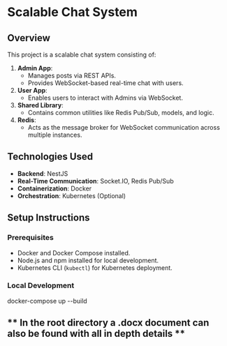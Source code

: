 # Scalable Chat System

## Overview
This project is a scalable chat system consisting of:
1. **Admin App**:
   - Manages posts via REST APIs.
   - Provides WebSocket-based real-time chat with users.
2. **User App**:
   - Enables users to interact with Admins via WebSocket.
3. **Shared Library**:
   - Contains common utilities like Redis Pub/Sub, models, and logic.
4. **Redis**:
   - Acts as the message broker for WebSocket communication across multiple instances.

## Technologies Used
- **Backend**: NestJS
- **Real-Time Communication**: Socket.IO, Redis Pub/Sub
- **Containerization**: Docker
- **Orchestration**: Kubernetes (Optional)

## Setup Instructions

### Prerequisites
- Docker and Docker Compose installed.
- Node.js and npm installed for local development.
- Kubernetes CLI (`kubectl`) for Kubernetes deployment.

### Local Development
docker-compose up --build


## ** In the root directory a .docx document can also be found with all in depth details **